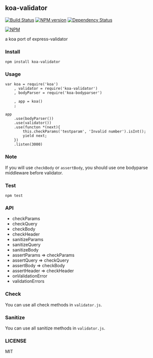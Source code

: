 ## koa-validator
[![Build Status](https://travis-ci.org/Treri/koa-validator.svg?branch=master)](https://travis-ci.org/Treri/koa-validator)
[![NPM version](https://badge.fury.io/js/koa-validator.svg)](http://badge.fury.io/js/koa-validator)
[![Dependency Status](https://david-dm.org/Treri/koa-validator.svg)](https://david-dm.org/Treri/koa-validator)

[![NPM](https://nodei.co/npm/koa-validator.png?downloads=true&stars=true)](https://www.npmjs.org/package/koa-validator)

a koa port of express-validator

### Install

    npm install koa-validator

### Usage

    var koa = require('koa')
        , validator = require('koa-validator')
        , bodyParser = require('koa-bodyparser')

        , app = koa()
        ;

    app
        .use(bodyParser())
        .use(validator())
        .use(functon *(next){
            this.checkParams('testparam', 'Invalid number').isInt();
            yield next;
        })
        .listen(3000)

### Note
If you will use `checkBody` or `assertBody`, you should use one bodyparse middleware before validator.

### Test

    npm test

### API
- checkParams
- checkQuery
- checkBody
- checkHeader
- sanitizeParams
- sanitizeQuery
- sanitizeBody
- assertParams => checkParams
- assertQuery => checkQuery
- assertBody => checkBody
- assertHeader => checkHeader
- onValidationError
- validationErrors

### Check
You can use all check methods in `validator.js`.

### Sanitize
You can use all sanitize methods in `validator.js`.

### LICENSE
MIT